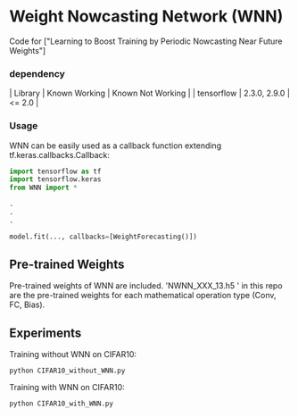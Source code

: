 
# Weight Nowcasting Network (WNN)

Code for ["Learning to Boost Training by Periodic Nowcasting Near Future Weights"]


### dependency


<!-- dependencies: -->

| Library | Known Working | Known Not Working |
| tensorflow | 2.3.0, 2.9.0 | <= 2.0 |
<!-- | tensorflow | 2.3.0, 2.4.1 | <= 2.0 | -->


### Usage
WNN can be easily used as a callback function extending tf.keras.callbacks.Callback:
```python
import tensorflow as tf
import tensorflow.keras
from WNN import *

.
.
.

model.fit(..., callbacks=[WeightForecasting()])
```
## Pre-trained Weights
Pre-trained weights of WNN are included.
'NWNN_XXX_13.h5 ' in this repo are the pre-trained weights for each mathematical operation type (Conv, FC, Bias).


## Experiments

Training without WNN on CIFAR10:

```
python CIFAR10_without_WNN.py
```


Training with WNN on CIFAR10:

```
python CIFAR10_with_WNN.py
```

